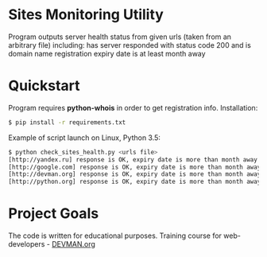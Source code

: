 # Sites Monitoring Utility

Program outputs server health status from given urls (taken from an arbitrary file) including: has server responded with status code 200 and is domain name registration expiry date is at least month away

# Quickstart

Program requires __python-whois__ in order to get registration info. Installation:

```bash
$ pip install -r requirements.txt
```

Example of script launch on Linux, Python 3.5:

```bash
$ python check_sites_health.py <urls file>
[http://yandex.ru] response is OK, expiry date is more than month away
[http://google.com] response is OK, expiry date is more than month away
[http://devman.org] response is OK, expiry date is more than month away
[http://python.org] response is OK, expiry date is more than month away
```

# Project Goals

The code is written for educational purposes. Training course for web-developers - [DEVMAN.org](https://devman.org)

